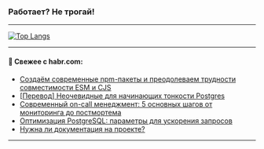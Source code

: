 ### Работает? Не трогай!

---
<!--
#### 🛠️ Technical stack:

![Java](https://img.shields.io/badge/Java-informational?logo=Oracle&style=flat&logoColor=white&color=FF4500)
![Kotlin](https://img.shields.io/badge/Kotlin-informational?logo=Kotlin&style=flat&logoColor=white&color=774D97)
![TS](https://img.shields.io/badge/TypeScript-informational?logo=typeScript&style=flat&logoColor=black&color=017acc)
![Python](https://img.shields.io/badge/Python-informational?logo=Python&style=flat&logoColor=black&color=ffdd54) <br>
![Spring](https://img.shields.io/badge/Spring-informational?logo=Spring&style=flat&logoColor=white&color=6DB33F) 
![SpringBoot](https://img.shields.io/badge/SpringBoot-informational?logo=SpringBoot&style=flat&logoColor=white&color=6DB33F)
![Nest](https://img.shields.io/badge/NestJS-informational?logo=NestJS&style=flat&logoColor=white&color=E0234E) 
![NodeJS](https://img.shields.io/badge/NodeJS-informational?logo=node.js&style=flat&logoColor=white&color=70A760)<br>
![PostgreSQL](https://img.shields.io/badge/PostgreSQL-informational?logo=PostgreSQL&style=flat&logoColor=white&color=DAA520)
![MongoDB](https://img.shields.io/badge/MongoDB-informational?logo=MongoDB&style=flat&logoColor=white&color=870000)
![Apache](https://img.shields.io/badge/Apache-informational?logo=apache&style=flat&logoColor=white&color=f74e28)

___ 
-->

<!--- #### 🛠️ : --->

[![Top Langs](https://github-readme-stats-82jvfl3w3-advtsettinggmailcoms-projects.vercel.app/api/top-langs/?username=zloylis&langs_count=10&hide_title=true&title_color=e6edf3&size_weight=0.5&count_weight=0.5&layout=compact&hide_progress=true&hide_border=true&theme=dracula)](https://github.com/zloylis)

<!---


####  :octocat:&nbsp;&nbsp; Статистика:

![GitHub stats](https://github-readme-stats-u2qms2cxw-advtsettinggmailcoms-projects.vercel.app/api?username=zloylis&show_icons=true&hide_border=true&theme=dracula&title_color=e6edf3&include_all_commits=true&count_private=true&hide_rank=false&hide_title=true&rank_icon=github)
-->
---

#### 💬 Свежее с habr.com:

<!-- BLOG-POST-LIST:START -->
- [Создаём современные npm-пакеты и преодолеваем трудности совместимости ESM и CJS](https://habr.com/ru/companies/ozontech/articles/857954/?utm_source=habrahabr&utm_medium=rss&utm_campaign=857954)
- [[Перевод] Неочевидные для начинающих тонкости Postgres](https://habr.com/ru/companies/ruvds/articles/859422/?utm_source=habrahabr&utm_medium=rss&utm_campaign=859422)
- [Современный on-call менеджмент: 5 основных шагов от мониторинга до постмортема](https://habr.com/ru/companies/monq/articles/859446/?utm_source=habrahabr&utm_medium=rss&utm_campaign=859446)
- [Оптимизация PostgreSQL: параметры для ускорения запросов](https://habr.com/ru/companies/Linx/articles/859460/?utm_source=habrahabr&utm_medium=rss&utm_campaign=859460)
- [Нужна ли документация на проекте?](https://habr.com/ru/companies/alfa/articles/858942/?utm_source=habrahabr&utm_medium=rss&utm_campaign=858942)
<!-- BLOG-POST-LIST:END -->

---
